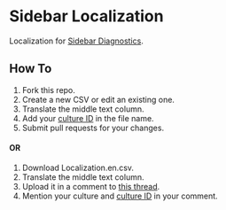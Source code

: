 # Sidebar Localization
Localization for [Sidebar Diagnostics](https://github.com/ArcadeRenegade/SidebarDiagnostics).

## How To

1. Fork this repo.
1. Create a new CSV or edit an existing one.
1. Translate the middle text column.
1. Add your [culture ID](https://msdn.microsoft.com/en-us/goglobal/bb896001.aspx) in the file name.
1. Submit pull requests for your changes.

#### OR

1. Download Localization.en.csv.
1. Translate the middle text column.
1. Upload it in a comment to [this thread](https://github.com/ArcadeRenegade/SidebarDiagnostics/issues/14).
1. Mention your culture and [culture ID](https://msdn.microsoft.com/en-us/goglobal/bb896001.aspx) in your comment.
